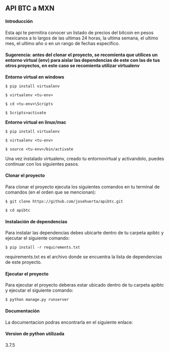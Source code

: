 ## API BTC a MXN

#### Introducción
Esta api te permitira conocer un listado de precios del bitcoin en pesos mexicanos a lo largos de las ultimas 24 horas, la ultima semana, el ultimo mes, el ultimo año o en un rango de fechas especifico.

#### Sugerencia: antes del clonar el proyecto, se recomienta que utilices un entorno virtual (env) para aislar las dependencias de este con las de tus otros proyectos, en este caso se recomienta utilizar virtualenv
**Entorno virtual en windows**

`$ pip install virtualenv`

`$ virtualenv <tu-env>`

`$ cd <tu-env>\Scripts`

`$ Scripts>activate`

**Entorno virtual en linux/mac**

`$ pip install virtualenv`

`$ virtualenv <tu-env>`

`$ source <tu-env>/bin/activate`

Una vez instalado virtualenv, creado tu entornovirtual y activandolo, puedes continuar con los siguientes pasos.

#### Clonar el proyecto
Para clonar el proyecto ejecuta los siguientes comandos en tu terminal de comandos (en el orden que se mencionan):

`$ git clone https://github.com/josehuerta/apibtc.git `

`$ cd apibtc`

#### Instalación de dependencias
Para instalar las dependencias debes ubicarte dentro de tu carpeta apibtc y ejecutar el siguiente comando:

`$ pip install -r requirements.txt`

requirements.txt es el archivo donde se encuentra la lista de dependencias de este proyecto.

#### Ejecutar el proyecto
Para ejecutar el proyecto deberas estar ubicado dentro de tu carpeta apibtc y ejecutar el siguiente comando:

`$ python manage.py runserver`

#### Documentación 
La documentacion podras encontrarla en el siguiente enlace:

#### Version de python utilizada 
3.7.5
